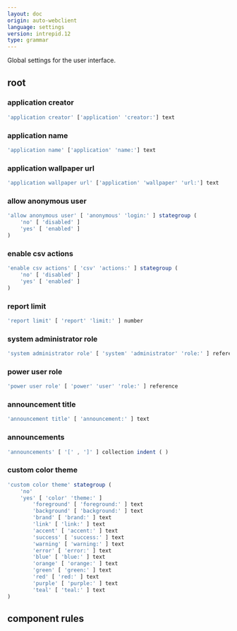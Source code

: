 ```yaml
---
layout: doc
origin: auto-webclient
language: settings
version: intrepid.12
type: grammar
---
```


Global settings for the user interface.

## root


### application creator

```js
'application creator' ['application' 'creator:'] text
```

### application name

```js
'application name' ['application' 'name:'] text
```

### application wallpaper url

```js
'application wallpaper url' ['application' 'wallpaper' 'url:'] text
```

### allow anonymous user

```js
'allow anonymous user' [ 'anonymous' 'login:' ] stategroup (
	'no' [ 'disabled' ]
	'yes' [ 'enabled' ]
)
```

### enable csv actions

```js
'enable csv actions' [ 'csv' 'actions:' ] stategroup (
	'no' [ 'disabled' ]
	'yes' [ 'enabled' ]
)
```

### report limit

```js
'report limit' [ 'report' 'limit:' ] number
```

### system administrator role

```js
'system administrator role' [ 'system' 'administrator' 'role:' ] reference
```

### power user role

```js
'power user role' [ 'power' 'user' 'role:' ] reference
```

### announcement title

```js
'announcement title' [ 'announcement:' ] text
```

### announcements

```js
'announcements' [ '[' , ']' ] collection indent ( )
```

### custom color theme

```js
'custom color theme' stategroup (
	'no'
	'yes' [ 'color' 'theme:' ]
		'foreground' [ 'foreground:' ] text
		'background' [ 'background:' ] text
		'brand' [ 'brand:' ] text
		'link' [ 'link:' ] text
		'accent' [ 'accent:' ] text
		'success' [ 'success:' ] text
		'warning' [ 'warning:' ] text
		'error' [ 'error:' ] text
		'blue' [ 'blue:' ] text
		'orange' [ 'orange:' ] text
		'green' [ 'green:' ] text
		'red' [ 'red:' ] text
		'purple' [ 'purple:' ] text
		'teal' [ 'teal:' ] text
)
```

## component rules

```
